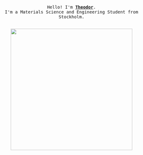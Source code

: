 <p align="center">
  <br>
  <samp>
    Hello! I'm <b><a rel="nofollow noopener noreferrer" target="_blank" href="https://egeltorp.github.io/theodor-portfolio/">Theodor</a></b>.
    <br>I'm a Materials Science and Engineering Student from Stockholm.<br>
  </samp>
  <br>
</p>

<div align="center">
    <img src="https://skillicons.dev/icons?i=bash,html,css,python,godot,unity,blender," width="400"/>
    <br>
</div>



